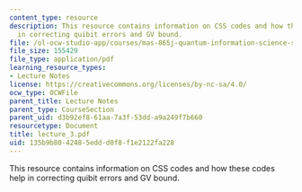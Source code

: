 ```yaml
---
content_type: resource
description: This resource contains information on CSS codes and how these codes help
  in correcting quibit errors and GV bound.
file: /ol-ocw-studio-app/courses/mas-865j-quantum-information-science-spring-2006/135b9b8042485eddd0f8f1e2122fa228_lecture_3.pdf
file_size: 155429
file_type: application/pdf
learning_resource_types:
- Lecture Notes
license: https://creativecommons.org/licenses/by-nc-sa/4.0/
ocw_type: OCWFile
parent_title: Lecture Notes
parent_type: CourseSection
parent_uid: d3b92ef8-61aa-7a3f-53dd-a9a249f7b660
resourcetype: Document
title: lecture_3.pdf
uid: 135b9b80-4248-5edd-d0f8-f1e2122fa228
---
```

This resource contains information on CSS codes and how these codes help in correcting quibit errors and GV bound.